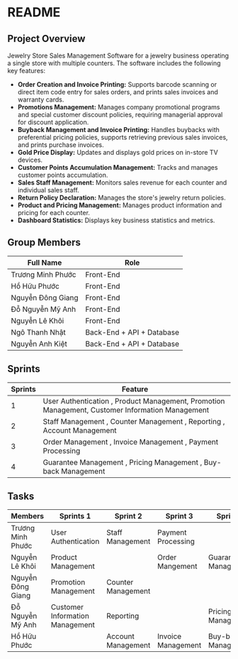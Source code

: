 # README

## Project Overview

Jewelry Store Sales Management Software for a jewelry business operating a single store with multiple counters. The software includes the following key features:

- **Order Creation and Invoice Printing:** Supports barcode scanning or direct item code entry for sales orders, and prints sales invoices and warranty cards.
- **Promotions Management:** Manages company promotional programs and special customer discount policies, requiring managerial approval for discount application.
- **Buyback Management and Invoice Printing:** Handles buybacks with preferential pricing policies, supports retrieving previous sales invoices, and prints purchase invoices.
- **Gold Price Display:** Updates and displays gold prices on in-store TV devices.
- **Customer Points Accumulation Management:** Tracks and manages customer points accumulation.
- **Sales Staff Management:** Monitors sales revenue for each counter and individual sales staff.
- **Return Policy Declaration:** Manages the store's jewelry return policies.
- **Product and Pricing Management:** Manages product information and pricing for each counter.
- **Dashboard Statistics:** Displays key business statistics and metrics.

## Group Members

| Full Name | Role |
|----------|----------|
| Trương Minh Phước   | Front-End   |
| Hồ Hữu Phước    | Front-End    |
| Nguyễn Đông Giang    | Front-End    |
| Đỗ Nguyễn Mỹ Anh    | Front-End    |
| Nguyễn Lê Khôi    | Front-End    |
| Ngô Thanh Nhật    | Back-End + API + Database    |
| Nguyễn Anh Kiệt    | Back-End + API + Database    |

## Sprints
| Sprints | Feature |
|----------|----------|
| 1   | User Authentication , Product Management, Promotion Management, Customer Information Management   |
| 2   | Staff Management , Counter Management , Reporting  , Account Management    |
| 3   | Order Management , Invoice Management , Payment Processing   |
| 4   | Guarantee Management , Pricing Management , Buy-back Management   |

## Tasks
| Members | Sprints 1 | Sprint 2 | Sprint 3 | Sprint 4 |
|----------|----------|----------|----------|----------|
|Trương Minh Phước  | User Authentication | Staff Management | Payment Processing | |
|Nguyễn Lê Khôi | Product Management | | Order Mangement | Guarantee Management |
|Nguyễn Đông Giang | Promotion Management | Counter Management |  |
|Đỗ Nguyễn Mỹ Anh | Customer Information Management | Reporting | | Pricing Management |
|Hồ Hữu Phước | | Account Management | Invoice Management | Buy-back Management |

